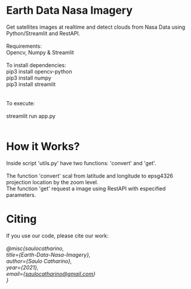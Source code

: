 #  Earth Data Nasa Imagery 
Get satellites images at realtime and detect clouds from Nasa Data using Python/Streamlit and RestAPI.<br><br>
Requirements:<br>
Opencv, Numpy & Streamlit<br>
<br>
To install dependencies:<br>
pip3 install opencv-python<br>
pip3 install numpy<br>
pip3 install streamlit<br>
<br><br>
To execute:
<br>
<br>streamlit run app.py
<br>
<br>
# How it Works?
Inside script 'utils.py' have two functions: 'convert' and 'get'.<br>
<br>
The function 'convert' scal from latitude and longitude to epsg4326 projection location by the zoom level.
<br>
The function 'get' request a image using RestAPI with especified parameters.
# Citing

If you use our code, please cite our work:<br>
<br><i>
@misc{saulocatharino,<br>
     title={Earth-Data-Nasa-Imagery}, <br>
     author={Saulo Catharino},<br>
     year={2021},<br>
     email={saulocatharino@gmail.com}<br>
}<br></i>
